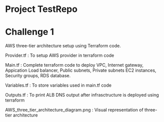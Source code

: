 # Project TestRepo

# Challenge 1

AWS three-tier architecture setup using Terraform code. 

Provider.tf : To setup AWS provider in terraform code

Main.tf : Complete terraform code to deploy VPC, Internet gateway, Appication Load balancer, Public subnets, Private subnets EC2 instances, Security groups, RDS database.

Variables.tf : To store variables used in main.tf code

Outputs.tf : To print ALB DNS output after infrasctructure is deployed using terraform

AWS_three_tier_architecture_diagram.png : Visual representation of three-tier architecture
